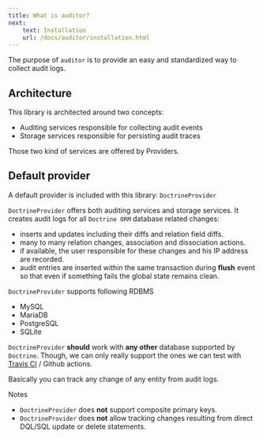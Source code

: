 ```yaml
---
title: What is auditor?
next:
    text: Installation
    url: /docs/auditor/installation.html
---
```


The purpose of `auditor` is to provide an easy and standardized way to collect audit logs.


## Architecture

This library is architected around two concepts:

- Auditing services responsible for collecting audit events
- Storage services responsible for persisting audit traces

Those two kind of services are offered by Providers.


## Default provider

A default provider is included with this library: `DoctrineProvider`

`DoctrineProvider` offers both auditing services and storage services.
It creates audit logs for all `Doctrine ORM` database related changes:

- inserts and updates including their diffs and relation field diffs.
- many to many relation changes, association and dissociation actions.
- if available, the user responsible for these changes and his IP address are recorded. 
- audit entries are inserted within the same transaction during **flush** event 
so that even if something fails the global state remains clean.

`DoctrineProvider` supports following RDBMS

* MySQL
* MariaDB
* PostgreSQL
* SQLite

`DoctrineProvider` **should** work with **any other** database supported by `Doctrine`. 
Though, we can only really support the ones we can test with [Travis CI](https://travis-ci.com) / Github actions.

Basically you can track any change of any entity from audit logs.

<div class="note note-info" role="alert">
  <p class="note-title">Notes</p>
  <ul class="note-desc mt-2 ml-4">
    <li><code>DoctrineProvider</code> does <strong>not</strong> support composite primary keys.</li>
    <li><code>DoctrineProvider</code> does <strong>not</strong> allow tracking changes resulting from 
   direct DQL/SQL update or delete statements.</li>
  </ul>
</div>
